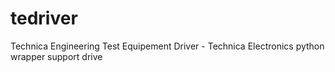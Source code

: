 # tedriver
Technica Engineering Test Equipement Driver - Technica Electronics python wrapper support drive
